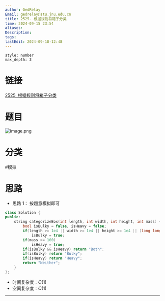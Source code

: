 ```yaml
---
author: GedRelay
Email: gedrelay@stu.jnu.edu.cn
title: 2525. 根据规则将箱子分类
time: 2024-09-15 23:54
aliases: 
Description: 
tags: 
lastEdit: 2024-09-18-12:48
---
```


```toc
style: number
max_depth: 3
```

# 链接
[2525. 根据规则将箱子分类](https://leetcode.cn/problems/categorize-box-according-to-criteria/) 

# 题目
![image.png](https://ged-pic-bed.oss-cn-guangzhou.aliyuncs.com/img/202409152354984.png)


# 分类
#模拟 

# 思路
- 思路 1：
按题意模拟即可


```cpp
class Solution {
public:
    string categorizeBox(int length, int width, int height, int mass) {
        bool isBulky = false, isHeavy = false;
        if(length >= 1e4 || width >= 1e4 || height >= 1e4 || (long long)length * width * height >= 1e9)
            isBulky = true;
        if(mass >= 100)
            isHeavy = true;
        if(isBulky && isHeavy) return "Both";
        if(isBulky) return "Bulky";
        if(isHeavy) return "Heavy";
        return "Neither";
    }
};
```


- 时间复杂度：${O\left( 1 \right)  }$ 
- 空间复杂度：${O\left( 1 \right)  }$ 


---

